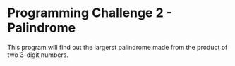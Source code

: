 # Programming Challenge 2 - Palindrome

This program will find out the largerst palindrome made from the product of two 3-digit numbers.